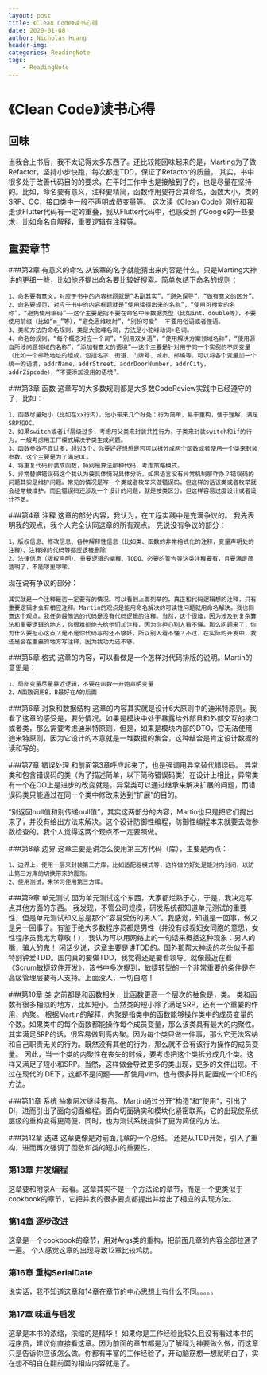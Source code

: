 ```yaml
---
layout: post
title: 《Clean Code》读书心得
date: 2020-01-08
author: Nicholas Huang
header-img:
categories: ReadingNote 
tags:
    - ReadingNote
---
```

# 《Clean Code》读书心得
## 回味
当我合上书后，我不太记得太多东西了。还比较能回味起来的是，Marting为了做Refactor，坚持小步快跑，每次都走TDD，保证了Refactor的质量。
其实，书中很多处于改善代码目的的要求，在平时工作中也是接触到了的，也是尽量在坚持的。比如，命名要有意义，注释要精简，函数作用要符合其命名，函数大小，类的SRP、OC，接口类中一般不声明成员变量等。
这次读《Clean Code》刚好和我走读Flutter代码有一定的重叠，我从Flutter代码中，也感受到了Google的一些要求，比如命名自解释，重要逻辑有注释等。
## 重要章节
###第2章 有意义的命名
从该章的名字就能猜出来内容是什么。只是Marting大神讲的更细一些，比如他还提出命名要比较好搜索。简单总结下命名的规则：

    1、命名要有意义，对应于书中的内容标题就是“名副其实”，“避免误导”，“做有意义的区分”。
    2、命名要规范，对应于书中的内容标题就是“使用读得出来的名称”，“使用可搜索的名称”，“避免使用编码”——这个主要是指不要在命名中带数据类型（比如int，double等），不要使用前缀（比如“m_”等），“避免思维映射”，“别扮可爱”——不要用俗语或者俚语。
    3、类和方法的命名规则，类是大驼峰名词，方法是小驼峰动词+名词。
    4、命名的规则，“每个概念对应一个词”，“别用双关语”，“使用解决方案领域名称”，“使用源自所涉问题领域的名称”，“添加有意义的语境”——这个主要是针对用于同一个实例的不同变量（比如一个邮政地址的组成，包括名字、街道、门牌号、城市、邮编等，可以将各个变量加一个统一的语境，addrName，addrStreet，addrDoorNumber，addrCity，addrZipcode），“不要添加没用的语境”。
    
###第3章 函数
这章写的大多数规则都是大多数CodeReview实践中已经遵守的了，比如：

    1、函数尽量短小（比如在xx行内）。短小带来几个好处：行为简单，易于重构，便于理解，满足SRP和OC。
    2、如果switch或者if层级过多，考虑用父类来封装共性行为，子类来封装switch和if的行为，一般考虑用工厂模式解决子类生成问题。
    3、函数参数不宜过多，超过3个，你要好好想想是否可以拆分成两个函数或者使用一个类来封装参数。这个主要是为了满足OC。
    4、将重复代码封装成函数，特别是算法那种代码，考虑策略模式。
    5、异常替换错误码这个我认为要具体情况具体分析。如果语言没有异常机制那咋办？错误码的问题其实是维护问题。常见的情况是写一个类或者枚举来做错误码，但这样的话该类或者枚举就会经常被维护。而且错误码还涉及一个设计的问题，就是按类区分，但这样容易过度设计或者设计不足。
    
###第4章 注释
这章的部分内容，我认为，在工程实践中是充满争议的。
我先表明我的观点，我个人完全认同这章的所有观点。
先说没有争议的部分：
    
    1、版权信息、修改信息、各种解释性信息（比如类、函数的非常格式化的注释，变量声明处的注释）、注释掉的代码等都应该被删除
    2、法律信息（版权声明）、重要逻辑的阐释、TODO、必要的警告等这类注释要有，且要满足简洁明了，不能啰里啰嗦。
    
现在说有争议的部分：
    
    其实就是一个注释是否一定要有的情况。可以看到上面列举的，真正和代码逻辑想的注释，只有重要逻辑才会有相应注释。Martin的观点是能用命名解决的可读性问题就用命名解决。我也同意这个观点。我任务最简洁的代码是没有代码逻辑的注释。当然，这个很难，因为涉及到复杂算法和重要逻辑的地方，你很难拒绝去给他们加注释，因为你担心别人看不懂。那么问题来了，你为什么要担心这点？是不是你代码写的还不够好，所以别人看不懂？不过，在实际的开发中，我还是会在重要的地方写注释，因为我功力还不够。
    
###第5章 格式
这章的内容，可以看做是一个怎样对代码排版的说明。Martin的意思是：

    1、局部变量尽量靠近逻辑，不要在函数一开始声明变量
    2、A函数调用B，B最好在A的后面
    
###第6章 对象和数据结构
这章的内容其实就是设计6大原则中的迪米特原则。我看了这章的感受是，要分情况。如果是模块中处于暴露给外部且和外部交互的接口或者类，那么需要考虑迪米特原则，但是，如果是模块内部的DTO，它无法使用迪米特原则，因为它设计的本意就是一堆数据的集合，这种结合是肯定设计数据的读和写的。

###第7章 错误处理
和前面第3章呼应起来了，也是强调用异常替代错误码。
异常类和包含错误码的类（为了描述简单，以下简称错误码类）在设计上相比，异常类有一个在OO上是进步的改变就是，异常类可以通过继承来解决扩展的问题，而错误码类只能通过在同一个类中修改来达到“扩展”的目的。

“别返回null值和别传递null值”，其实这两部分的内容，Martin也只是把它们提出来了，并没有给出方法来解决。这个设计防御性编程，防御性编程本来就要去做参数检查的。我个人觉得这两个观点不一定要照做。

###第8章 边界
这章主要是讲怎么使用第三方代码（库），主要是两点：

    1、边界上，使用一层来封装第三方库，比如适配器模式等，这样做的好处是能对内封闭，以防止第三方库的切换带来的震荡。
    2、使用测试，来学习使用第三方库。
    
###第9章 单元测试
因为单元测试这个东西，大家都烂熟于心，于是，我决定写点其他方面的东西。
我发现，不管公司规模，研发系统都知道单元测试的重要性，但是单元测试却又总是那个“容易受伤的男人”。我感觉，知道是一回事，做又是另一回事了。有鉴于绝大多数程序员都是男性（并没有歧视妇女同胞的意思，女性程序员我尤为尊敬！），我认为可以用网络上的一句话来概括这种现象：男人的嘴，骗人的鬼！
闲话少说，这章主要是讲TDD的。国外那帮大神级的老头似乎都特别钟爱TDD。国内真的要做TDD，我觉得还是要看领导。就像最近在看《Scrum敏捷软件开发》，该书中多次提到，敏捷转型的一个非常重要的条件是在高级管理层要有人支持。上面没人，一切白瞎！

###第10章 类
之前都是和函数相关，比函数更高一个层次的抽象是，类。
类和函数有很多相似的地方，比如短小。当然类的短小除了满足SRP，还有一个重要的作用，内聚。
根据Martin的解释，内聚是指类中的函数能够操作类中的成员变量的个数。如果类中的每个函数都能操作每个成员变量，那么该类具有最大的内聚性。
其实满足SRP的话，很容易做到高内聚。因为每个类只做一件事，那么它无法容纳和自己职责无关的行为。既然没有其他的行为，那么就不会有该行为操作的成员变量。
因此，当一个类的内聚性在丧失的时候，要考虑把这个类拆分成几个类。这样又满足了短小和SRP。当然，这样做会导致更多的类出现，更多的文件出现。不过在现代的IDE下，这都不是问题——即使用vim，也有很多将其配置成一个IDE的方法。

###第11章 系统
抽象层次继续提高。
Martin通过分开“构造”和“使用”，引出了DI，进而引出了面向切面编程。面向切面确实和模块化紧密联系，它的出现使系统层级的重构变得更简便，同时，也为测试系统提供了更为简便的方法。

###第12章 迭进
这章更像是对前面几章的一个总结。
还是从TDD开始，引入了重构，进而再次强调了函数和类的短小的重要性。

### 第13章 并发编程
这章要和附录A一起看。这章其实不是一个方法论的章节，而是一个更类似于cookbook的章节，它把并发的很多要点都提出并给出了相应的实现方法。

### 第14章 逐步改进
这章是一个cookbook的章节，用对Args类的重构，把前面几章的内容全部拉通了一遍。
个人感觉这章的出现导致12章比较鸡肋。

### 第16章 重构SerialDate
说实话，我不知道这章和14章在章节的中心思想上有什么不同。。。。。

### 第17章 味道与启发
这章是本书的浓缩，浓缩的是精华！
如果你是工作经验比较久且没有看过本书的程序员，建议你直接看这章。因为前面的章节都是为了解释为神要做么做，而这章只是告诉你应该怎么做。你都有丰富的工作经验了，开动脑筋想一想就明白了，实在想不明白在翻前面的相应内容就是了。




